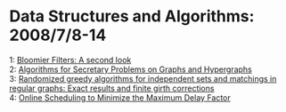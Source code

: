 # Data Structures and Algorithms: 2008/7/8-14  
1: [Bloomier Filters: A second look](https://doi.org/10.48550/arXiv.0807.0928)  
2: [Algorithms for Secretary Problems on Graphs and Hypergraphs](https://doi.org/10.48550/arXiv.0807.1139)  
3: [Randomized greedy algorithms for independent sets and matchings in  regular graphs: Exact results and finite girth corrections](https://doi.org/10.48550/arXiv.0807.1277)  
4: [Online Scheduling to Minimize the Maximum Delay Factor](https://doi.org/10.48550/arXiv.0807.1891)  